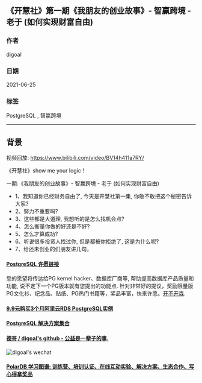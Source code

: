 ## 《开慧社》第一期《我朋友的创业故事》- 智赢跨境 - 老于 (如何实现财富自由)  
    
### 作者    
digoal    
    
### 日期    
2021-06-25     
    
### 标签    
PostgreSQL , 智赢跨境   
    
----    
    
## 背景    
视频回放:  https://www.bilibili.com/video/BV14h411a7RY/  
   
《开慧社》show me your logic !    
  
一期:《我朋友的创业故事》- 智赢跨境 - 老于 (如何实现财富自由)  
  
- 1、我知道你已经财务自由了, 今天是开慧社第一集, 你敢不敢把这个秘密告诉大家?   
- 2、努力不重要吗?  
- 3、这些都是大道理, 我想听的是怎么找机会点?  
- 4、怎么衡量你做的好还是不好?  
- 5、怎么才算成功?   
- 6、听说很多投资人找过你, 但是都被你拒绝了, 这是为什么呢?  
- 7、给还未创业的们朋友讲几句。  
  
    
  
#### [PostgreSQL 许愿链接](https://github.com/digoal/blog/issues/76 "269ac3d1c492e938c0191101c7238216")
您的愿望将传达给PG kernel hacker、数据库厂商等, 帮助提高数据库产品质量和功能, 说不定下一个PG版本就有您提出的功能点. 针对非常好的提议，奖励限量版PG文化衫、纪念品、贴纸、PG热门书籍等，奖品丰富，快来许愿。[开不开森](https://github.com/digoal/blog/issues/76 "269ac3d1c492e938c0191101c7238216").  
  
  
#### [9.9元购买3个月阿里云RDS PostgreSQL实例](https://www.aliyun.com/database/postgresqlactivity "57258f76c37864c6e6d23383d05714ea")
  
  
#### [PostgreSQL 解决方案集合](https://yq.aliyun.com/topic/118 "40cff096e9ed7122c512b35d8561d9c8")
  
  
#### [德哥 / digoal's github - 公益是一辈子的事.](https://github.com/digoal/blog/blob/master/README.md "22709685feb7cab07d30f30387f0a9ae")
  
  
![digoal's wechat](../pic/digoal_weixin.jpg "f7ad92eeba24523fd47a6e1a0e691b59")
  
  
#### [PolarDB 学习图谱: 训练营、培训认证、在线互动实验、解决方案、生态合作、写心得拿奖品](https://www.aliyun.com/database/openpolardb/activity "8642f60e04ed0c814bf9cb9677976bd4")
  

